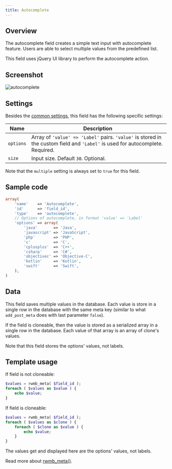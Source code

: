 ```yaml
---
title: Autocomplete
---
```


## Overview

The autocomplete field creates a simple text input with autocomplete feature. Users are able to select multiple values from the predefined list.

This field uses jQuery UI library to perform the autocomplete action.

## Screenshot

![autocomplete](https://i.imgur.com/zvZI8qs.png)

## Settings

Besides the [common settings](/field-settings/), this field has the following specific settings:

Name | Description
--- | ---
`options` | Array of `'value' => 'Label'` pairs. `'value'` is stored in the custom field and `'Label'` is used for autocomplete. Required.
`size` | Input size. Default `30`. Optional.

Note that the `multiple` setting is always set to `true` for this field.

## Sample code

```php
array(
    'name'    => 'Autocomplete',
    'id'      => 'field_id',
    'type'    => 'autocomplete',
    // Options of autocomplete, in format 'value' => 'Label'
    'options' => array(
        'java'       => 'Java',
        'javascript' => 'JavaScript',
        'php'        => 'PHP',
        'c'          => 'C',
        'cplusplus'  => 'C++',
        'csharp'     => 'C#',
        'objectivec' => 'Objective-C',
        'kotlin'     => 'Kotlin',
        'swift'      => 'Swift',
    ),
)
```

## Data

This field saves multiple values in the database. Each value is store in a single row in the database with the same meta key (similar to what `add_post_meta` does with last parameter `false`).

If the field is cloneable, then the value is stored as a serialized array in a single row in the database. Each value of that array is an array of clone's values.

Note that this field stores the options' values, not labels.

## Template usage

If field is not cloneable:

```php
$values = rwmb_meta( $field_id );
foreach ( $values as $value ) {
    echo $value;
}
```

If field is cloneable:

```php
$values = rwmb_meta( $field_id );
foreach ( $values as $clone ) {
    foreach ( $clone as $value ) {
        echo $value;
    }
}
```

The values get and displayed here are the options' values, not labels.

Read more about [rwmb_meta()](/rwmb-meta/).